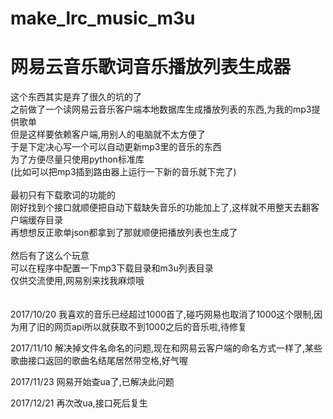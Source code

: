 # make_lrc_music_m3u
网易云音乐歌词音乐播放列表生成器
=======================================
这个东西其实是弃了很久的坑的了<br>
之前做了一个读网易云音乐客户端本地数据库生成播放列表的东西,为我的mp3提供歌单<br>
但是这样要依赖客户端,用别人的电脑就不太方便了<br>
于是下定决心写一个可以自动更新mp3里的音乐的东西<br>
为了方便尽量只使用python标准库<br>
(比如可以把mp3插到路由器上运行一下新的音乐就下完了)<br>
<br>
最初只有下载歌词的功能的<br>
刚好找到个接口就顺便把自动下载缺失音乐的功能加上了,这样就不用整天去翻客户端缓存目录<br>
再想想反正歌单json都拿到了那就顺便把播放列表也生成了<br>
<br>
然后有了这么个玩意<br>
可以在程序中配置一下mp3下载目录和m3u列表目录<br>
仅供交流使用,网易别来找我麻烦哦<br>
<br>
<br>
2017/10/20 我喜欢的音乐已经超过1000首了,碰巧网易也取消了1000这个限制,因为用了旧的网页api所以就获取不到1000之后的音乐啦,待修复<br>

2017/11/10 解决掉文件名命名的问题,现在和网易云客户端的命名方式一样了,某些歌曲接口返回的歌曲名结尾居然带空格,好气喔<br>

2017/11/23 网易开始查ua了,已解决此问题

2017/12/21 再次改ua,接口死后复生
